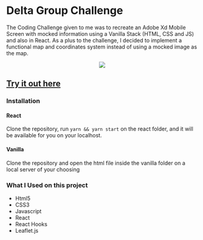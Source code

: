 # Delta Group Challenge

The Coding Challenge given to me was to recreate an Adobe Xd Mobile Screen with mocked information using a Vanilla Stack (HTML, CSS and JS) and also in React.
As a plus to the challenge, I decided to implement a functional map and coordinates system instead of using a mocked image as the map.

<p align="center">
  <img src="./demo.gif">
</p>

## [Try it out here](https://lnardon.github.io/DeltaGroupChallenge "Homepage")

### Installation

#### React

Clone the repository, run `yarn && yarn start` on the react folder, and it will be available for you on your localhost.

#### Vanilla

Clone the repository and open the html file inside the vanilla folder on a local server of your choosing

### What I Used on this project

- Html5
- CSS3
- Javascript
- React
- React Hooks
- Leaflet.js
